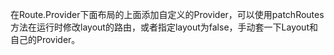在Route.Provider下面布局的上面添加自定义的Provider，可以使用patchRoutes方法在运行时修改layout的路由，或者指定layout为false，手动套一下Layout和自己的Provider。
